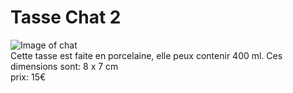 # Tasse Chat 2 #



![Image of chat](http://litbimg6.rightinthebox.com/images/384x384/201604/ffvuwv1459827778953.jpg)  
Cette tasse est faite en porcelaine, elle peux contenir 400 ml. Ces dimensions sont: 8 x 7 cm  
 prix: 15€
